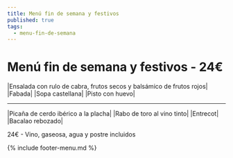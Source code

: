 ```yaml
---
title: Menú fin de semana y festivos
published: true
tags:
  - menu-fin-de-semana
---
```



# Menú fin de semana y festivos - 24€


|Ensalada con rulo de cabra, frutos secos y balsámico de frutos rojos|
|Fabada|
|Sopa castellana|
|Pisto con huevo|

------

|Picaña de cerdo ibérico a la placha|
|Rabo de toro al vino tinto|
|Entrecot|
|Bacalao rebozado|

<!-- |Cordero asado|eligiendo este segundo plato se añade 6€ al menú, en total 28€| -->

24€ - Vino, gaseosa, agua y postre incluidos

{% include footer-menu.md %}

